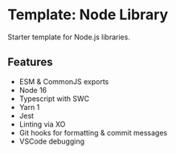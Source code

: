 # Template: Node Library

Starter template for Node.js libraries.

## Features

- ESM & CommonJS exports
- Node 16
- Typescript with SWC
- Yarn 1
- Jest
- Linting via XO
- Git hooks for formatting & commit messages
- VSCode debugging
